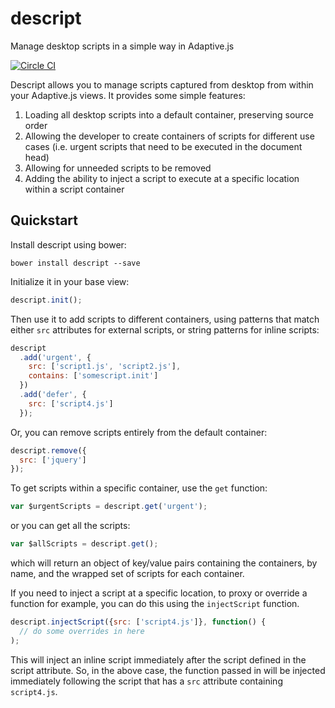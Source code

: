 # descript

Manage desktop scripts in a simple way in Adaptive.js

[![Circle CI](https://circleci.com/gh/mobify/descript.svg?style=shield&circle-token=ef84781d06c021badc882f227815b8e790de3dcb)](https://circleci.com/gh/mobify/descript)

Descript allows you to manage scripts captured from desktop from within your Adaptive.js views. It provides some simple features:

1. Loading all desktop scripts into a default container, preserving source order
2. Allowing the developer to create containers of scripts for different use cases (i.e. urgent scripts that need to be executed in the document head)
3. Allowing for unneeded scripts to be removed
4. Adding the ability to inject a script to execute at a specific location within a script container

## Quickstart

Install descript using bower:

```cli
bower install descript --save
```

Initialize it in your base view:

```js
descript.init();
```

Then use it to add scripts to different containers, using patterns that match either `src` attributes for external scripts, or string patterns for inline scripts:

```js
descript
  .add('urgent', {
    src: ['script1.js', 'script2.js'],
    contains: ['somescript.init']
  })
  .add('defer', {
    src: ['script4.js']
  });
```

Or, you can remove scripts entirely from the default container:

```js
descript.remove({
  src: ['jquery']
});
```

To get scripts within a specific container, use the `get` function:

```js
var $urgentScripts = descript.get('urgent');
```

or you can get all the scripts:

```js
var $allScripts = descript.get();
```

which will return an object of key/value pairs containing the containers, by name, and the wrapped set of scripts for each container.

If you need to inject a script at a specific location, to proxy or override a function for example, you can do this using the `injectScript` function.

```js
descript.injectScript({src: ['script4.js']}, function() {
  // do some overrides in here
);
```

This will inject an inline script immediately after the script defined in the script attribute. So, in the above case, the function passed in will be injected immediately following the script that has a `src` attribute containing `script4.js`.
